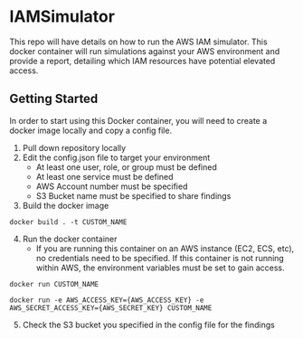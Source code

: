 # IAMSimulator
This repo will have details on how to run the AWS IAM simulator. This docker container will run simulations against your AWS environment and provide a report, detailing which IAM resources have potential elevated access. 

## Getting Started
In order to start using this Docker container, you will need to create a docker image locally and copy a config file. 

1. Pull down repository locally
2. Edit the config.json file to target your environment
    - At least one user, role, or group must be defined
    - At least one service must be defined
    - AWS Account number must be specified
    - S3 Bucket name must be specified to share findings
3. Build the docker image 

```
docker build . -t CUSTOM_NAME
```

4. Run the docker container
    - If you are running this container on an AWS instance (EC2, ECS, etc), no credentials need to be specified. If this container is not running within AWS, the environment variables must be set to gain access. 

```
docker run CUSTOM_NAME
```

```
docker run -e AWS_ACCESS_KEY={AWS_ACCESS_KEY} -e AWS_SECRET_ACCESS_KEY={AWS_SECRET_KEY} CUSTOM_NAME
```

5. Check the S3 bucket you specified in the config file for the findings
